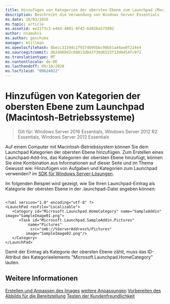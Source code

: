 ```yaml
---
title: Hinzufügen von Kategorien der obersten Ebene zum Launchpad (Macintosh-Betriebssysteme)
description: Beschreibt die Verwendung von Windows Server Essentials
ms.date: 10/03/2016
ms.topic: article
ms.assetid: ee2173c3-e464-4001-9f43-6d926a575092
author: nnamuhcs
ms.author: geschuma
manager: mtillman
ms.openlocfilehash: 8becc3159dc1f9374b95bbc90b51a44ae0f224e4
ms.sourcegitcommit: db2d46842c68813d043738d6523f13d8454fc972
ms.translationtype: MT
ms.contentlocale: de-DE
ms.lasthandoff: 09/10/2020
ms.locfileid: "89624022"
---
```

# <a name="add-top-level-categories-to-the-launchpad-macintosh-operating-system"></a>Hinzufügen von Kategorien der obersten Ebene zum Launchpad (Macintosh-Betriebssysteme)

>Gilt für: Windows Server 2016 Essentials, Windows Server 2012 R2 Essentials, Windows Server 2012 Essentials

Auf einem Computer mit Macintosh-Betriebssystem können Sie dem Launchpad Kategorien der obersten Ebene hinzufügen. Zum Erstellen eines Launchpad-Add-Ins, das Kategorien der obersten Ebene hinzufügt, können Sie eine Kombination aus Informationen auf dieser Seite und im Thema Gewusst wie: Hinzufügen von Aufgaben und Kategorien zum Launchpad verwenden? im [SDK für Windows Server-Lösungen](https://go.microsoft.com/fwlink/?LinkID=248648).

 Im folgenden Beispiel wird gezeigt, wie Sie Ihren Launchpad-Eintrag als Kategorie der obersten Ebene in der .launchpad-Datei angeben können:

```

<?xml version="1.0" encoding="utf-8" ?>
<LaunchPad resFile="Localizable">
   <Category id="Microsoft.Launchpad.HomeCategory" name="SampleAddin"  image="SampleImage01.png">
      <Task id="Microsoft.Launchpad.SampleAddin.Pictures"
          name="Pictures"
           src="smb://%ServerAddress%/Pictures"
         image="SampleImage02.png"/>
   </Category>
</LaunchPad>
```

 Damit der Eintrag als Kategorie der obersten Ebene zählt, muss das ID-Attribut des Kategorieelements "Microsoft.Launchpad.HomeCategory" lauten.

## <a name="see-also"></a>Weitere Informationen
 [Erstellen und Anpassen des Images](Creating-and-Customizing-the-Image.md) [weitere Anpassungen](Additional-Customizations.md) [Vorbereiten des Abbilds für die Bereitstellung](Preparing-the-Image-for-Deployment.md) [Testen der Kundenfreundlichkeit](Testing-the-Customer-Experience.md)
